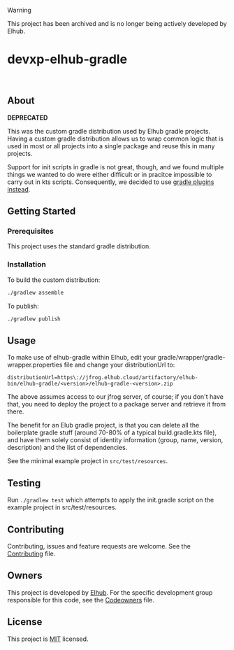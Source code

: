 > [!WARNING]  
> This project has been archived and is no longer being actively developed by Elhub.

# devxp-elhub-gradle

[<img src="https://img.shields.io/badge/repo-github-blue" alt=""/>](https://github.com/elhub/devxp-elhub-gradle)
[<img src="https://img.shields.io/badge/issues-jira-orange" alt=""/>](https://jira.elhub.cloud/issues/?jql=project%20%3D%20%22Team%20Dev%22%20AND%20component%20%3D%20devxp-elhub-gradle%20AND%20status%20!%3D%20Done)
[<img src="https://teamcity.elhub.cloud/app/rest/builds/buildType:(id:DexXp_DexXpElhubGradle_AutoRelease)/statusIcon" alt=""/>](https://teamcity.elhub.cloud/project/DexXp_DexXpElhubGradle?mode=builds#all-projects)
[<img src="https://sonar.elhub.cloud/api/project_badges/measure?project=no.elhub.devxp%3Adevxp-elhub-gradle&metric=alert_status" alt=""/>](https://sonar.elhub.cloud/dashboard?id=no.elhub.devxp%3Adevxp-elhub-gradle)
[<img src="https://sonar.elhub.cloud/api/project_badges/measure?project=no.elhub.devxp%3Adevxp-elhub-gradle&metric=ncloc" alt=""/>](https://sonar.elhub.cloud/dashboard?id=no.elhub.devxp%3Adevxp-elhub-gradle)
[<img src="https://sonar.elhub.cloud/api/project_badges/measure?project=no.elhub.devxp%3Adevxp-elhub-gradle&metric=bugs" alt=""/>](https://sonar.elhub.cloud/dashboard?id=no.elhub.devxp%3Adevxp-elhub-gradle)
[<img src="https://sonar.elhub.cloud/api/project_badges/measure?project=no.elhub.devxp%3Adevxp-elhub-gradle&metric=vulnerabilities" alt=""/>](https://sonar.elhub.cloud/dashboard?id=no.elhub.devxp%3Adevxp-elhub-gradle)
[<img src="https://sonar.elhub.cloud/api/project_badges/measure?project=no.elhub.devxp%3Adevxp-elhub-gradle&metric=coverage" alt=""/>](https://sonar.elhub.cloud/dashboard?id=no.elhub.devxp%3Adevxp-elhub-gradle)

## About

**DEPRECATED**

This was the custom gradle distribution used by Elhub gradle projects. Having a custom gradle distribution allows us to 
wrap common logic that is used in most or all projects into a single package and reuse this in many projects.

Support for init scripts in gradle is not great, though, and we found multiple things we wanted to do were either difficult or in pracitce impossible to carry out in kts scripts. Consequently, we decided to use [gradle plugins instead](https://github.com/elhub/devxp-elhub-gradle-plugins).

## Getting Started

### Prerequisites

This project uses the standard gradle distribution.

### Installation

To build the custom distribution:

```sh
./gradlew assemble
```

To publish:
```sh
./gradlew publish
```

## Usage

To make use of elhub-gradle within Elhub, edit your gradle/wrapper/gradle-wrapper.properties file and change your
distributionUrl to:
```
distributionUrl=https\://jfrog.elhub.cloud/artifactory/elhub-bin/elhub-gradle/<version>/elhub-gradle-<version>.zip
```

The above assumes access to our jfrog server, of course; if you don't have that, you need to deploy the project to
a package server and retrieve it from there.

The benefit for an Elub gradle project, is that you can delete all the boilerplate gradle stuff (around
70-80% of a typical build.gradle.kts file), and have them solely consist of identity information (group,
name, version, description) and the list of dependencies.

See the minimal example project in `src/test/resources`.

## Testing

Run `./gradlew test` which attempts to apply the init.gradle script on the example project in src/test/resources.

## Contributing

Contributing, issues and feature requests are welcome. See the
[Contributing](https://github.com/elhub.test-konfig/blob/main/CONTRIBUTING.md) file.

## Owners

This project is developed by [Elhub](https://github.com/elhub). For the specific development group responsible for this
code, see the [Codeowners](https://github.com/elhub/devxp-elhub-gradle/blob/main/CODEOWNERS) file.

## License

This project is [MIT](https://github.com/elhub/devxp-elhub-gradle/blob/main/LICENSE.md) licensed.
